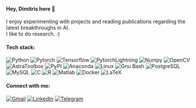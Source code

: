 #### Hey, Dimitris here 👋
I enjoy experimenting with projects and reading publications regarding the latest breakthroughs in AI.
<br/>I like to do research. :)


#### Tech stack:
![Python](https://img.shields.io/badge/-Python-282c34?style=for-the-badge&logo=Python)
![Pytorch](https://img.shields.io/badge/-Pytorch-282c34?style=for-the-badge&logo=Pytorch)
![Tensorflow](https://img.shields.io/badge/-Tensorflow-282c34?style=for-the-badge&logo=Tensorflow)
![PytorchLightning](https://img.shields.io/badge/-Pytorch%20Lightning-282c34?style=for-the-badge&logo=pytorchlightning)
![Numpy](https://img.shields.io/badge/-Numpy-282c34?style=for-the-badge&logo=numpy)
![OpenCV](https://img.shields.io/badge/-OpenCV-282c34?style=for-the-badge&logo=opencv)
![AstraToolbox](https://img.shields.io/badge/-Astra_Toolbox-282c34?style=for-the-badge)
![PyPI](https://img.shields.io/badge/-PyPI-282c34?style=for-the-badge&logo=PyPI)
![Anaconda](https://img.shields.io/badge/-Anaconda-282c34?style=for-the-badge&logo=anaconda)
![Linux](https://img.shields.io/badge/-Linux-282c34?style=for-the-badge&logo=Linux)
![Gnu Bash](https://img.shields.io/badge/-Bash-282c34?style=for-the-badge&logo=gnubash)
![PostgreSQL](https://img.shields.io/badge/-PostgreSQL-282c34?style=for-the-badge&logo=postgresql)
![MySQL](https://img.shields.io/badge/-MySQL-282c34?logoColor=white&style=for-the-badge&logo=mysql)
![C](https://img.shields.io/badge/-C-282c34?style=for-the-badge&logo=C)
![R](https://img.shields.io/badge/-R-282c34?style=for-the-badge&logo=R)
![Matlab](https://img.shields.io/badge/-Matlab-282c34?style=for-the-badge&logo=matlab)
![Docker](https://img.shields.io/badge/-Docker-282c34?style=for-the-badge&logo=docker)
![LaTeX](https://img.shields.io/badge/-LaTeX-282c34?style=for-the-badge&logo=latex)

#### Connect with me:  
[![Gmail](https://img.shields.io/badge/-Gmail-EA4335?logoColor=white&style=for-the-badge&logo=gmail)](mailto:dimitris.ieronymakis@gmail.com)
[![LinkedIn](https://img.shields.io/badge/-LinkedIn-0A66C2?logoColor=white&style=for-the-badge&logo=linkedin&target=https://www.linkedin.com/in/dimitrios-ieronymakis)](https://www.linkedin.com/in/dimitrios-ieronymakis?target=_blank)
[![Telegram](https://img.shields.io/badge/-Telegram-26A5E4?logoColor=white&style=for-the-badge&logo=telegram)](https://t.me/DimitriosIeronymakis)

